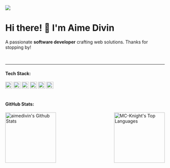 <a href="https://visitcount.itsvg.in">
  <img src="https://visitcount.itsvg.in/api?id=aimedivin&label=Profile%20Views&color=1&icon=4&pretty=true" />
</a>
<h1 >Hi there! 👋 I'm Aime Divin</h1>
<p>A passionate <b>software developer</b> crafting web solutions. Thanks for stopping by!</p>
<br>
<hr>

<div>
  <h4>Tech Stack:</h4>
  <img src="https://img.shields.io/badge/typescript-%23007ACC.svg?style=for-the-badge&logo=typescript&logoColor=white" alt="TypeScript" style="height: 22px;">
  <img src="https://img.shields.io/badge/express.js-%23404d59.svg?style=for-the-badge&logo=express&logoColor=%2361DAFB" alt="Express.js" style="height: 22px;">
  <img src="https://img.shields.io/badge/react-%2320232a.svg?style=for-the-badge&logo=react&logoColor=%2361DAFB" alt="React" style="height: 22px;">
  <img src="https://img.shields.io/badge/docker-%230db7ed.svg?style=for-the-badge&logo=docker&logoColor=white" alt="Docker" style="height: 22px;">
  <img src="https://img.shields.io/badge/java-%23ED8B00.svg?style=for-the-badge&logo=openjdk&logoColor=white" alt="Java" style="height: 22px;">
  <img src="https://img.shields.io/badge/figma-%23F24E1E.svg?style=for-the-badge&logo=figma&logoColor=white" alt="Figma" style="height: 22px;">
</div>
<br>
<div>
  <h4>GitHub Stats:</h4>
  <div style="display: flex; justify-content: space-between; align-items: flex-start; flex-wrap: wrap;">
    <img alt="aimedivin's Github Stats" src="https://github-readme-stats.vercel.app/api?username=aimedivin&show_icons=true&count_private=true&theme=react&hide_border=true&bg_color=0D1117" style="height: 160px;" />
    <img alt="MC-Knight's Top Languages" src="https://github-readme-stats.vercel.app/api/top-langs/?username=aimedivin&langs_count=8&count_private=true&layout=compact&theme=react&hide_border=true&bg_color=0D1117" style="height: 160px;" />
  </div>
</div>

